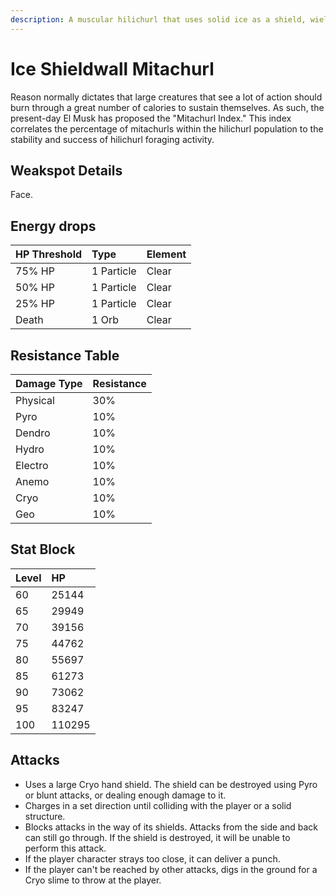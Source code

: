 ```yaml
---
description: A muscular hilichurl that uses solid ice as a shield, wielding it in battle..
---
```


# Ice Shieldwall Mitachurl

Reason normally dictates that large creatures that see a lot of action should burn through a great number of calories to sustain themselves. As such, the present-day El Musk has proposed the "Mitachurl Index." This index correlates the percentage of mitachurls within the hilichurl population to the stability and success of hilichurl foraging activity.

## Weakspot Details

Face.

## Energy drops

| HP Threshold | Type       | Element |
| :----------- | :--------- | :------ |
| 75% HP       | 1 Particle | Clear  |
| 50% HP       | 1 Particle | Clear  |
| 25% HP       | 1 Particle | Clear  |
| Death        | 1 Orb      | Clear  |

## Resistance Table

| Damage Type | Resistance |
| :---------- | :--------- |
| Physical    | 30%        |
| Pyro        | 10%        |
| Dendro      | 10%        |
| Hydro       | 10%        |
| Electro     | 10%        |
| Anemo       | 10%        |
| Cryo        | 10%        |
| Geo         | 10%        |

## Stat Block

| Level | HP     |
| :---- | :----- |
| 60    | 25144  |
| 65    | 29949  |
| 70    | 39156  |
| 75    | 44762  |
| 80    | 55697  |
| 85    | 61273  |
| 90    | 73062  |
| 95    | 83247  |
| 100   | 110295 |

## Attacks

* Uses a large Cryo hand shield. The shield can be destroyed using Pyro or blunt attacks, or dealing enough damage to it.
* Charges in a set direction until colliding with the player or a solid structure.
* Blocks attacks in the way of its shields. Attacks from the side and back can still go through. If the shield is destroyed, it will be unable to perform this attack.
* If the player character strays too close, it can deliver a punch.
* If the player can't be reached by other attacks, digs in the ground for a Cryo slime to throw at the player.
